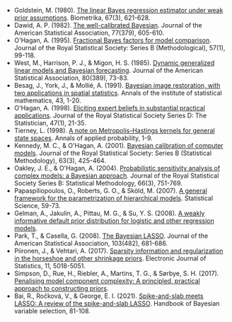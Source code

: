 - Goldstein, M. (1980). [The linear Bayes regression estimator under weak prior assumptions](https://doi.org/10.1093/biomet/67.3.621). Biometrika, 67(3), 621-628.
- Dawid, A. P. (1982). [The well-calibrated Bayesian](https://www.tandfonline.com/doi/abs/10.1080/01621459.1982.10477856). Journal of the American Statistical Association, 77(379), 605-610.
- O'Hagan, A. (1995). [Fractional Bayes factors for model comparison](https://doi.org/10.1111/j.2517-6161.1995.tb02017.x). Journal of the Royal Statistical Society: Series B (Methodological), 57(1), 99-118.
- West, M., Harrison, P. J., & Migon, H. S. (1985). [Dynamic generalized linear models and Bayesian forecasting](https://www.tandfonline.com/doi/abs/10.1080/01621459.1985.10477131). Journal of the American Statistical Association, 80(389), 73-83.
- Besag, J., York, J., & Mollié, A. (1991). [Bayesian image restoration, with two applications in spatial statistics](https://link.springer.com/article/10.1007/bf00116466). Annals of the institute of statistical mathematics, 43, 1-20.
- O'Hagan, A. (1998). [Eliciting expert beliefs in substantial practical applications](https://doi.org/10.1111/1467-9884.00114). Journal of the Royal Statistical Society Series D: The Statistician, 47(1), 21-35.
- Tierney, L. (1998). [A note on Metropolis-Hastings kernels for general state spaces](https://www.jstor.org/stable/2667233). Annals of applied probability, 1-9.
- Kennedy, M. C., & O'Hagan, A. (2001). [Bayesian calibration of computer models](https://doi.org/10.1111/1467-9868.00294). Journal of the Royal Statistical Society: Series B (Statistical Methodology), 63(3), 425-464.
- Oakley, J. E., & O'Hagan, A. (2004). [Probabilistic sensitivity analysis of complex models: a Bayesian approach](https://doi.org/10.1111/j.1467-9868.2004.05304.x). Journal of the Royal Statistical Society Series B: Statistical Methodology, 66(3), 751-769.
- Papaspiliopoulos, O., Roberts, G. O., & Sköld, M. (2007). [A general framework for the parametrization of hierarchical models](https://www.jstor.org/stable/2764580). Statistical Science, 59-73.
- Gelman, A., Jakulin, A., Pittau, M. G., & Su, Y. S. (2008). [A weakly informative default prior distribution for logistic and other regression models](https://doi.org/10.1214/08-AOAS191).
- Park, T., & Casella, G. (2008). [The Bayesian LASSO](https://doi.org/10.1198/016214508000000337). Journal of the American Statistical Association, 103(482), 681-686.
- Piironen, J., & Vehtari, A. (2017). [Sparsity information and regularization in the horseshoe and other shrinkage priors](https://doi.org/10.1214/17-EJS1337SI). Electronic Journal of Statistics, 11, 5018-5051.
- Simpson, D., Rue, H., Riebler, A., Martins, T. G., & Sørbye, S. H. (2017). [Penalising model component complexity: A principled, practical approach to constructing priors](https://doi.org/10.1214/16-STS576). 
- Bai, R., Ročková, V., & George, E. I. (2021). [Spike-and-slab meets LASSO: A review of the spike-and-slab LASSO](https://doi.org/10.1201/9781003089018-4). Handbook of Bayesian variable selection, 81-108.